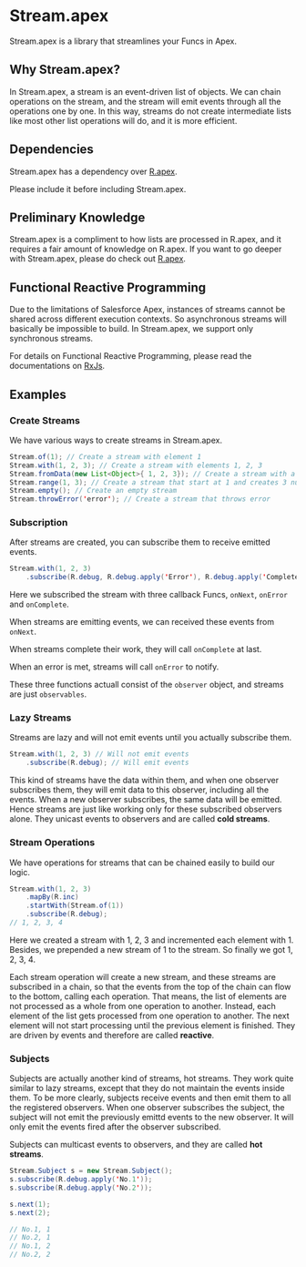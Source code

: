 # Stream.apex
Stream.apex is a library that streamlines your Funcs in Apex.

## Why Stream.apex?
In Stream.apex, a stream is an event-driven list of objects. We can chain operations on the stream, and the stream will emit events through all the operations one by one. In this way, streams do not create intermediate lists like most other list operations will do, and it is more efficient.

## Dependencies
Stream.apex has a dependency over [R.apex](https://github.com/Click-to-Cloud/R.apex/).

Please include it before including Stream.apex.

## Preliminary Knowledge
Stream.apex is a compliment to how lists are processed in R.apex, and it requires a fair amount of knowledge on R.apex. If you want to go deeper with Stream.apex, please do check out [R.apex](https://github.com/Click-to-Cloud/R.apex/).

## Functional Reactive Programming
Due to the limitations of Salesforce Apex, instances of streams cannot be shared across different execution contexts. So asynchronous streams will basically be impossible to build. In Stream.apex, we support only synchronous streams.

For details on Functional Reactive Programming, please read the documentations on [RxJs](http://reactivex.io/rxjs).

## Examples
### Create Streams
We have various ways to create streams in Stream.apex.

```java
Stream.of(1); // Create a stream with element 1
Stream.with(1, 2, 3); // Create a stream with elements 1, 2, 3
Stream.fromData(new List<Object>{ 1, 2, 3}); // Create a stream with a list of elements
Stream.range(1, 3); // Create a stream that start at 1 and creates 3 numbers
Stream.empty(); // Create an empty stream
Stream.throwError('error'); // Create a stream that throws error
```

### Subscription
After streams are created, you can subscribe them to receive emitted events.

```java
Stream.with(1, 2, 3)
    .subscribe(R.debug, R.debug.apply('Error'), R.debug.apply('Completed'));
```

Here we subscribed the stream with three callback Funcs, `onNext`, `onError` and `onComplete`.

When streams are emitting events, we can received these events from `onNext`.

When streams complete their work, they will call `onComplete` at last.

When an error is met, streams will call `onError` to notify.

These three functions actuall consist of the `observer` object, and streams are
just `observables`.

### Lazy Streams
Streams are lazy and will not emit events until you actually subscribe them.

```java
Stream.with(1, 2, 3) // Will not emit events
    .subscribe(R.debug); // Will emit events
```

This kind of streams have the data within them, and when one observer subscribes them, they will emit data to this observer, including all the events. When a new observer subscribes, the same data will be emitted. Hence streams are just like working only for these subscribed observers alone. They unicast events to observers and are called **cold streams**.

### Stream Operations
We have operations for streams that can be chained easily to build our logic.

```java
Stream.with(1, 2, 3)
    .mapBy(R.inc)
    .startWith(Stream.of(1))
    .subscribe(R.debug);
// 1, 2, 3, 4
```

Here we created a stream with 1, 2, 3 and incremented each element with 1. Besides, we prepended a new stream of 1 to the stream. So finally we got 1, 2, 3, 4.

Each stream operation will create a new stream, and these streams are subscribed in a chain, so that the events from the top of the chain can flow to the bottom, calling each operation. That means, the list of elements are not processed as a whole from one operation to another. Instead, each element of the list gets processed from one operation to another. The next element will not start processing until the previous element is finished. They are driven by events and therefore are called **reactive**.

### Subjects
Subjects are actually another kind of streams, hot streams. They work quite similar to lazy streams, except that they do not maintain the events inside them. To be more clearly, subjects receive events and then emit them to all the registered observers. When one observer subscribes the subject, the subject will not emit the previously emittd events to the new observer. It will only emit the events fired after the observer subscribed.

Subjects can multicast events to observers, and they are called **hot streams**.

```java
Stream.Subject s = new Stream.Subject();
s.subscribe(R.debug.apply('No.1'));
s.subscribe(R.debug.apply('No.2'));

s.next(1);
s.next(2);

// No.1, 1
// No.2, 1
// No.1, 2
// No.2, 2
```
